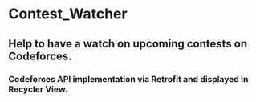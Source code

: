 # Contest_Watcher
## Help to have a watch on upcoming contests on Codeforces.

### Codeforces API implementation via Retrofit and displayed in Recycler View.
